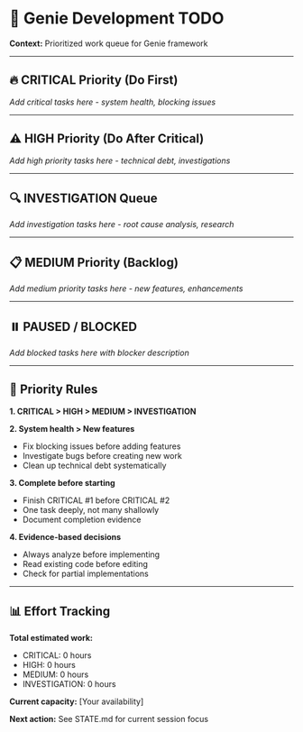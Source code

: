 # 🎯 Genie Development TODO
**Context:** Prioritized work queue for Genie framework

---

## 🔥 CRITICAL Priority (Do First)

*Add critical tasks here - system health, blocking issues*

---

## ⚠️ HIGH Priority (Do After Critical)

*Add high priority tasks here - technical debt, investigations*

---

## 🔍 INVESTIGATION Queue

*Add investigation tasks here - root cause analysis, research*

---

## 📋 MEDIUM Priority (Backlog)

*Add medium priority tasks here - new features, enhancements*

---

## ⏸️ PAUSED / BLOCKED

*Add blocked tasks here with blocker description*

---

## 🔄 Priority Rules

**1. CRITICAL > HIGH > MEDIUM > INVESTIGATION**

**2. System health > New features**
- Fix blocking issues before adding features
- Investigate bugs before creating new work
- Clean up technical debt systematically

**3. Complete before starting**
- Finish CRITICAL #1 before CRITICAL #2
- One task deeply, not many shallowly
- Document completion evidence

**4. Evidence-based decisions**
- Always analyze before implementing
- Read existing code before editing
- Check for partial implementations

---

## 📊 Effort Tracking

**Total estimated work:**
- CRITICAL: 0 hours
- HIGH: 0 hours
- MEDIUM: 0 hours
- INVESTIGATION: 0 hours

**Current capacity:** [Your availability]

**Next action:** See STATE.md for current session focus
